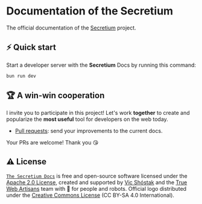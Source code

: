 # Documentation of the Secretium

The official documentation of the [Secretium][secretium_url] project.

## ⚡️ Quick start

Start a developer server with the **Secretium** Docs by running this command:

```bash
bun run dev
```

## 🏆 A win-win cooperation

I invite you to participate in this project! Let's work **together** to create and popularize the **most useful** tool for developers on the web today.

- [Pull requests][repo_pull_request_url]: send your improvements to the current docs.

Your PRs are welcome! Thank you 😘

## ⚠️ License

[`The Secretium Docs`][repo_url] is free and open-source software licensed under the [Apache 2.0 License][repo_license_url], created and supported by [Vic Shóstak][author_url] and the [True Web Artisans][truewebartisans_url] team with 🩵 for people and robots. Official logo distributed under the [Creative Commons License][repo_cc_license_url] (CC BY-SA 4.0 International).

<!-- Repository links -->

[repo_url]: https://github.com/secretium/docs
[repo_pull_request_url]: https://github.com/secretium/docs/pulls
[repo_license_url]: https://github.com/secretium/docs/blob/main/LICENSE
[repo_cc_license_url]: https://creativecommons.org/licenses/by-sa/4.0/

<!-- Author links -->

[author_url]: https://github.com/koddr
[truewebartisans_url]: https://github.com/truewebartisans

<!-- README links -->

[secretium_url]: https://github.com/secretium/secretium
